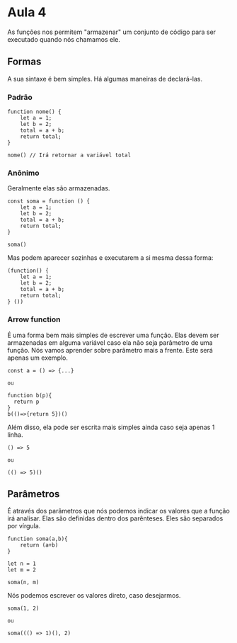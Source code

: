 # Aula 4

As funções nos permitem "armazenar" um conjunto de código para ser executado quando nós chamamos ele.

## Formas
A sua sintaxe é bem simples. Há algumas maneiras de declará-las.

### Padrão
```
function nome() {
    let a = 1;
    let b = 2;
    total = a + b;
    return total;
}

nome() // Irá retornar a variável total
```

### Anônimo
Geralmente elas são armazenadas.
```
const soma = function () {
    let a = 1;
    let b = 2;
    total = a + b;
    return total;
}

soma()
```

Mas podem aparecer sozinhas e executarem a si mesma dessa forma:
```
(function() {
    let a = 1;
    let b = 2;
    total = a + b;
    return total;
} ())
```

### Arrow function
É uma forma bem mais simples de escrever uma função. Elas devem ser armazenadas em alguma variável caso ela não seja parâmetro de uma função. Nós vamos aprender sobre parâmetro mais a frente. Este será apenas um exemplo.
```
const a = () => {...}

ou

function b(p){
  return p
}
b(()=>{return 5})() 
```

Além disso, ela pode ser escrita mais simples ainda caso seja apenas 1 linha.
```
() => 5

ou

(() => 5)() 
```

## Parâmetros
É através dos parâmetros que nós podemos indicar os valores que a função irá analisar. Elas são definidas dentro dos parênteses. Eles são separados por vírgula.
```
function soma(a,b){
    return (a+b)
}

let n = 1
let m = 2

soma(n, m)
```

Nós podemos escrever os valores direto, caso desejarmos.
```
soma(1, 2)

ou

soma((() => 1)(), 2)
```